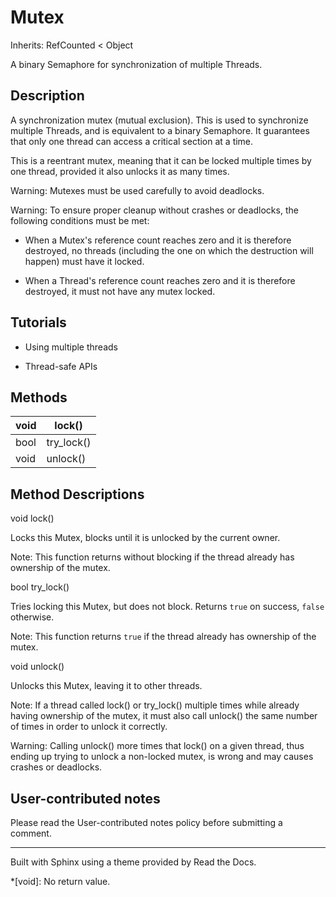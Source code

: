 # Mutex

Inherits: RefCounted < Object

A binary Semaphore for synchronization of multiple Threads.

## Description

A synchronization mutex (mutual exclusion). This is used to synchronize
multiple Threads, and is equivalent to a binary Semaphore. It guarantees that
only one thread can access a critical section at a time.

This is a reentrant mutex, meaning that it can be locked multiple times by one
thread, provided it also unlocks it as many times.

Warning: Mutexes must be used carefully to avoid deadlocks.

Warning: To ensure proper cleanup without crashes or deadlocks, the following
conditions must be met:

  * When a Mutex's reference count reaches zero and it is therefore destroyed, no threads (including the one on which the destruction will happen) must have it locked.

  * When a Thread's reference count reaches zero and it is therefore destroyed, it must not have any mutex locked.

## Tutorials

  * Using multiple threads

  * Thread-safe APIs

## Methods

void | lock()  
---|---  
bool | try_lock()  
void | unlock()  
  
## Method Descriptions

void lock()

Locks this Mutex, blocks until it is unlocked by the current owner.

Note: This function returns without blocking if the thread already has
ownership of the mutex.

bool try_lock()

Tries locking this Mutex, but does not block. Returns `true` on success,
`false` otherwise.

Note: This function returns `true` if the thread already has ownership of the
mutex.

void unlock()

Unlocks this Mutex, leaving it to other threads.

Note: If a thread called lock() or try_lock() multiple times while already
having ownership of the mutex, it must also call unlock() the same number of
times in order to unlock it correctly.

Warning: Calling unlock() more times that lock() on a given thread, thus
ending up trying to unlock a non-locked mutex, is wrong and may causes crashes
or deadlocks.

## User-contributed notes

Please read the User-contributed notes policy before submitting a comment.

* * *

Built with Sphinx using a theme provided by Read the Docs.

  *[void]: No return value.

